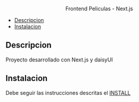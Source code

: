 <p align="center">
Frontend Peliculas - Next.js
</p>

<!--toc:start-->

- [Descripcion](#descripcion)
- [Instalacion](#instalacion)
<!--toc:end-->

## Descripcion

Proyecto desarrollado con Next.js y daisyUI

## Instalacion

Debe seguir las instrucciones descritas el [INSTALL](INSTALL.md)
